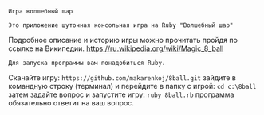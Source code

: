     Игра волшебный шар

    Это приложение шуточная консольная игра на Ruby "Волшебный шар"
Подробное описание и историю игры можно прочитать пройдя по ссылке 
на Википедии. https://ru.wikipedia.org/wiki/Magic_8_ball

    Для запуска программы вам понадобиться Ruby.
Скачайте игру:
``
https://github.com/makarenkoj/8ball.git
``
зайдите в командную строку (терминал) и перейдите в папку с игрой:
``
cd c:\8ball
`` 
затем задайте вопрос и запустите игру:
``
ruby 8ball.rb
``
программа обязательно ответит на ваш вопрос.
 
